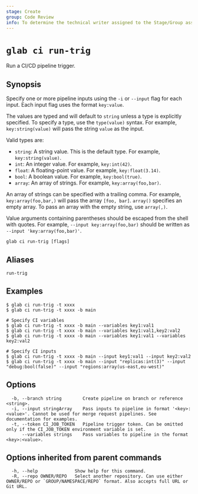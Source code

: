```yaml
---
stage: Create
group: Code Review
info: To determine the technical writer assigned to the Stage/Group associated with this page, see https://about.gitlab.com/handbook/product/ux/technical-writing/#assignments
---
```


<!--
This documentation is auto generated by a script.
Please do not edit this file directly. Run `make gen-docs` instead.
-->

# `glab ci run-trig`

Run a CI/CD pipeline trigger.

## Synopsis

Specify one or more pipeline inputs using the `-i` or `--input` flag for each
input. Each input flag uses the format `key:value`.

The values are typed and will default to `string` unless a type is explicitly
specified. To specify a type, use the `type(value)` syntax. For example,
`key:string(value)` will pass the string `value` as the input.

Valid types are:

- `string`: A string value. This is the default type. For example, `key:string(value)`.
- `int`: An integer value. For example, `key:int(42)`.
- `float`: A floating-point value. For example, `key:float(3.14)`.
- `bool`: A boolean value. For example, `key:bool(true)`.
- `array`: An array of strings. For example, `key:array(foo,bar)`.

An array of strings can be specified with a trailing comma. For example,
`key:array(foo,bar,)` will pass the array `[foo, bar]`. `array()` specifies an
empty array. To pass an array with the empty string, use `array(,)`.

Value arguments containing parentheses should be escaped from the shell with
quotes. For example, `--input key:array(foo,bar)` should be written as
`--input 'key:array(foo,bar)'`.

```plaintext
glab ci run-trig [flags]
```

## Aliases

```plaintext
run-trig
```

## Examples

```console
$ glab ci run-trig -t xxxx
$ glab ci run-trig -t xxxx -b main

# Specify CI variables
$ glab ci run-trig -t xxxx -b main --variables key1:val1
$ glab ci run-trig -t xxxx -b main --variables key1:val1,key2:val2
$ glab ci run-trig -t xxxx -b main --variables key1:val1 --variables key2:val2

# Specify CI inputs
$ glab ci run-trig -t xxxx -b main --input key1:val1 --input key2:val2
$ glab ci run-trig -t xxxx -b main --input "replicas:int(3)" --input "debug:bool(false)" --input "regions:array(us-east,eu-west)"

```

## Options

```plaintext
  -b, --branch string        Create pipeline on branch or reference <string>.
  -i, --input stringArray    Pass inputs to pipeline in format '<key>:<value>'. Cannot be used for merge request pipelines. See documentation for examples.
  -t, --token CI_JOB_TOKEN   Pipeline trigger token. Can be omitted only if the CI_JOB_TOKEN environment variable is set.
      --variables strings    Pass variables to pipeline in the format <key>:<value>.
```

## Options inherited from parent commands

```plaintext
  -h, --help              Show help for this command.
  -R, --repo OWNER/REPO   Select another repository. Can use either OWNER/REPO or `GROUP/NAMESPACE/REPO` format. Also accepts full URL or Git URL.
```
